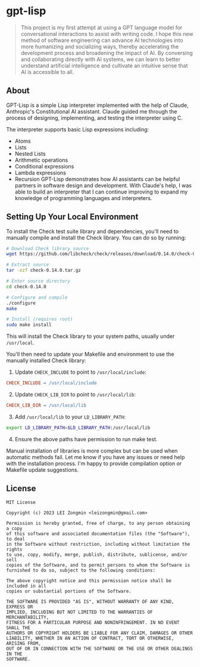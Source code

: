 # gpt-lisp

> This project is my first attempt at using a GPT language model for conversational interactions to assist with writing code. I hope this new method of software engineering can advance AI technologies into more humanizing and socializing ways, thereby accelerating the development process and broadening the impact of AI. By conversing and collaborating directly with AI systems, we can learn to better understand artificial intelligence and cultivate an intuitive sense that AI is accessible to all.

## About

GPT-Lisp is a simple Lisp interpreter implemented with the help of Claude, Anthropic's Constitutional AI assistant. Claude guided me through the process of designing, implementing, and testing the interpreter using C.

The interpreter supports basic Lisp expressions including:

- Atoms
- Lists
- Nested Lists
- Arithmetic operations
- Conditional expressions
- Lambda expressions
- Recursion
  GPT-Lisp demonstrates how AI assistants can be helpful partners in software design and development. With Claude's help, I was able to build an interpreter that I can continue improving to expand my knowledge of programming languages and interpreters.

## Setting Up Your Local Environment

To install the Check test suite library and dependencies, you'll need to manually compile and install the Check library. You can do so by running:

```bash
# Download Check library source
wget https://github.com/libcheck/check/releases/download/0.14.0/check-0.14.0.tar.gz

# Extract source
tar -xzf check-0.14.0.tar.gz

# Enter source directory
cd check-0.14.0

# Configure and compile
./configure
make

# Install (requires root)
sudo make install
```

This will install the Check library to your system paths, usually under `/usr/local`.

You'll then need to update your Makefile and environment to use the manually installed Check library:

1. Update `CHECK_INCLUDE` to point to `/usr/local/include`:

```makefile
CHECK_INCLUDE = /usr/local/include
```

2. Update `CHECK_LIB_DIR` to point to `/usr/local/lib`:

```makefile
CHECK_LIB_DIR = /usr/local/lib
```

3. Add `/usr/local/lib` to your `LD_LIBRARY_PATH`:

```bash
export LD_LIBRARY_PATH=$LD_LIBRARY_PATH:/usr/local/lib
```

4. Ensure the above paths have permission to run make test.

Manual installation of libraries is more complex but can be used when automatic methods fail. Let me know if you have any issues or need help with the installation process. I'm happy to provide compilation option or Makefile update suggestions.

## License

```
MIT License

Copyright (c) 2023 LEI Zongmin <leizongmin@gmail.com>

Permission is hereby granted, free of charge, to any person obtaining a copy
of this software and associated documentation files (the "Software"), to deal
in the Software without restriction, including without limitation the rights
to use, copy, modify, merge, publish, distribute, sublicense, and/or sell
copies of the Software, and to permit persons to whom the Software is
furnished to do so, subject to the following conditions:

The above copyright notice and this permission notice shall be included in all
copies or substantial portions of the Software.

THE SOFTWARE IS PROVIDED "AS IS", WITHOUT WARRANTY OF ANY KIND, EXPRESS OR
IMPLIED, INCLUDING BUT NOT LIMITED TO THE WARRANTIES OF MERCHANTABILITY,
FITNESS FOR A PARTICULAR PURPOSE AND NONINFRINGEMENT. IN NO EVENT SHALL THE
AUTHORS OR COPYRIGHT HOLDERS BE LIABLE FOR ANY CLAIM, DAMAGES OR OTHER
LIABILITY, WHETHER IN AN ACTION OF CONTRACT, TORT OR OTHERWISE, ARISING FROM,
OUT OF OR IN CONNECTION WITH THE SOFTWARE OR THE USE OR OTHER DEALINGS IN THE
SOFTWARE.
```
